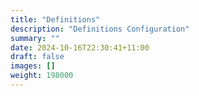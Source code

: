 ```yaml
---
title: "Definitions"
description: "Definitions Configuration"
summary: ""
date: 2024-10-16T22:30:41+11:00
draft: false
images: []
weight: 198000
---
```

